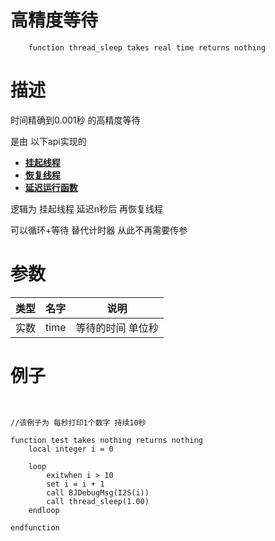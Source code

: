 
# 高精度等待
```jass
    function thread_sleep takes real time returns nothing
```
# 描述
时间精确到0.001秒 的高精度等待

是由 以下api实现的

* [**挂起线程**](Jass/挂起线程)
* [**恢复线程**](Jass/恢复线程)
* [**延迟运行函数**](Jass/延迟运行函数)

逻辑为 挂起线程 延迟n秒后 再恢复线程 

可以循环+等待 替代计时器 从此不再需要传参

# 参数
类型|名字|说明
--|--|--
实数|time| 等待的时间 单位秒


# 例子

```jass


//该例子为 每秒打印1个数字 持续10秒

function test takes nothing returns nothing
    local integer i = 0

    loop
        exitwhen i > 10
        set i = i + 1
        call BJDebugMsg(I2S(i))
        call thread_sleep(1.00)
    endloop

endfunction 

```


